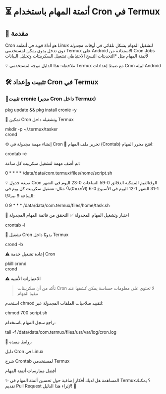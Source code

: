 # ⏳ أتمتة المهام باستخدام Cron في Termux  
  
## 📌 مقدمة  

Cron هو أداة قوية في أنظمة Linux لتشغيل المهام بشكل تلقائي في
أوقات مجدولة دون تدخل يدوي 
يمكن لمستخدمي Termux على Android الاستفادة من Cron Jobs لأتمتة المهام مثل *التحديثات النسخ الاحتياطي تشغيل السكريبتات وتحليل البيانات

💡 ملاحظة: هذا الدليل موجه لمستخدمي Termux مع ضبط إعدادات Cron لبيئة Android

  
## 🛠 تثبيت وإعداد Cron في Termux

### 🔹تثبيت cronie (مدير Cron داخل Termux)

pkg update && pkg install cronie -y

🔹 تمكين Cron وتشغيله داخل Termux

mkdir -p ~/.termux/tasker  
crond



⚙️ إنشاء مهمة مجدولة في Cron
📝 تحرير ملف المهام (Crontab)
افتح محرر المهام:

crontab -e

ثم أضف مهمة لتشغيل سكريبت كل ساعة:

0 * * * * /data/data/com.termux/files/home/script.sh

💡 صيغة جدول Cron
الوقتالقيم الممكنة الدقائق 0-59 الساعات 0-23 اليوم في الشهر 1-31 الشهر 1-12 اليوم في الأسبوع 0-6 (الأحد=0)🔍 مثال: تشغيل سكريبت كل يوم في الساعة 9 صباحًا:

0 9 * * * /data/data/com.termux/files/home/task.sh


🔄 اختبار وتشغيل المهام المجدولة
✅ التحقق من قائمة المهام المجدولة

crontab -l

🚀 تشغيل Cron يدويًا داخل Termux

crond -b

⚠️ إعادة تشغيل خدمة Cron

pkill crond  
crond


⚠️ الاعتبارات الأمنية

> تأكد من أن سكريبتات Cron لا تحتوي على معلومات حساسة يمكن كشفها عند تنفيذ المهام

استخدم chmod لتقييد صلاحيات الملفات المجدولة عبر:




chmod 700 script.sh

راجع سجل المهام باستخدام:




tail -f /data/data/com.termux/files/usr/var/log/cron.log


🔗 روابط مفيدة

دليل Cron في Linux

شرح Crontab لمستخدمي Termux

أفضل ممارسات أتمتة المهام


✨ المساهمة
هل لديك أفكار إضافية حول تحسين أتمتة المهام في Termux؟ يمكنك تقديم Pull Request لإثراء هذا الدليل! 🚀
